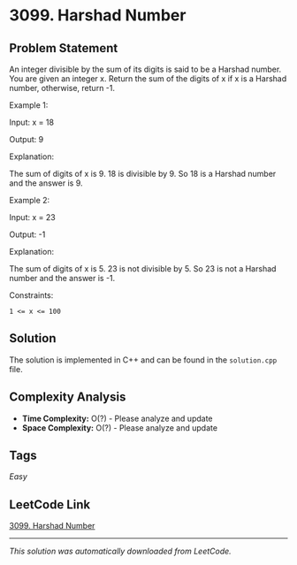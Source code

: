 # 3099. Harshad Number

## Problem Statement

An integer divisible by the sum of its digits is said to be a Harshad number. You are given an integer x. Return the sum of the digits of x if x is a Harshad number, otherwise, return -1.

Example 1:

Input: x = 18

Output: 9

Explanation:

The sum of digits of x is 9. 18 is divisible by 9. So 18 is a Harshad number and the answer is 9.

Example 2:

Input: x = 23

Output: -1

Explanation:

The sum of digits of x is 5. 23 is not divisible by 5. So 23 is not a Harshad number and the answer is -1.

Constraints:

	1 <= x <= 100

## Solution

The solution is implemented in C++ and can be found in the `solution.cpp` file.

## Complexity Analysis

- **Time Complexity:** O(?) - Please analyze and update
- **Space Complexity:** O(?) - Please analyze and update

## Tags

*Easy*

## LeetCode Link

[3099. Harshad Number](https://leetcode.com/problems/harshad-number/)

---

*This solution was automatically downloaded from LeetCode.*
